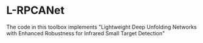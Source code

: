 # L-RPCANet

The code in this toolbox implements "Lightweight Deep Unfolding Networks with Enhanced Robustness for Infrared Small Target Detection"
